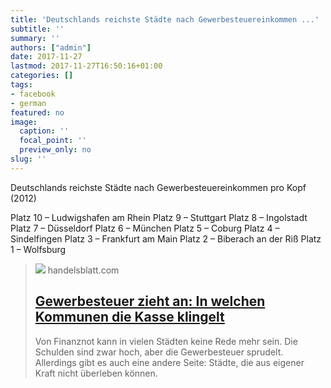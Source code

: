```yaml
---
title: 'Deutschlands reichste Städte nach Gewerbesteuereinkommen ...'
subtitle: ''
summary: ''
authors: ["admin"]
date: 2017-11-27
lastmod: 2017-11-27T16:50:16+01:00
categories: []
tags:
- facebook
- german
featured: no
image:
  caption: ''
  focal_point: ''
  preview_only: no
slug: ''
---
```

Deutschlands reichste Städte nach Gewerbesteuereinkommen pro Kopf (2012)

Platz 10 – Ludwigshafen am Rhein
Platz 9 – Stuttgart
Platz 8 – Ingolstadt
Platz 7 – Düsseldorf
Platz 6 – München
Platz 5 – Coburg
Platz 4 – Sindelfingen
Platz 3 – Frankfurt am Main
Platz 2 – Biberach an der Riß
Platz 1 – Wolfsburg
> [![](https://www.handelsblatt.com/images/wolfsburg_24_10_2012_4/7295686/3-format2003.jpg)](https://www.handelsblatt.com/politik/deutschland/gewerbesteuer-zieht-an-wohl-und-wehe-haengt-von-der-industrie-ab-auch-im-westen/7294872-3.html)
> handelsblatt.com
> ## [Gewerbesteuer zieht an: In welchen Kommunen die Kasse klingelt](https://www.handelsblatt.com/politik/deutschland/gewerbesteuer-zieht-an-wohl-und-wehe-haengt-von-der-industrie-ab-auch-im-westen/7294872-3.html)
>
>Von Finanznot kann in vielen Städten keine Rede mehr sein. Die Schulden sind zwar hoch, aber die Gewerbesteuer sprudelt. Allerdings gibt es auch eine andere Seite: Städte, die aus eigener Kraft nicht überleben können.


